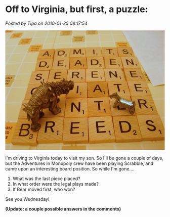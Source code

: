 # Off to Virginia, but first, a puzzle:

*Posted by Tipa on 2010-01-25 08:17:54*

![](../../../uploads/2010/01/STP62004.jpg "Puzzle!")

I'm driving to Virginia today to visit my son. So I'll be gone a couple of days, but the Adventures in Monopoly crew have been playing Scrabble, and came upon an interesting board position. So while I'm gone....

1) What was the last piece placed?
2) In what order were the legal plays made?
3) If Bear moved first, who won?

See you Wednesday!

**(Update: a couple possible answers in the comments)**
